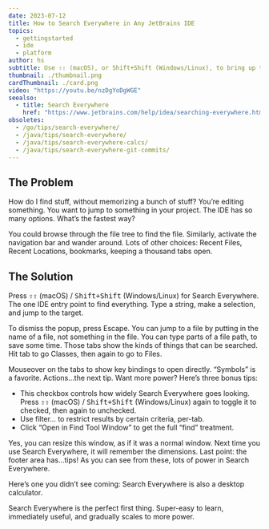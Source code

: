 ```yaml
---
date: 2023-07-12
title: How to Search Everywhere in Any JetBrains IDE
topics:
  - gettingstarted
  - ide
  - platform
author: hs
subtitle: Use ⇧⇧ (macOS), or Shift+Shift (Windows/Linux), to bring up the Search Everywhere dialog. You can search across Classes, Files, Symbols and Actions.
thumbnail: ./thumbnail.png
cardThumbnail: ./card.png
video: "https://youtu.be/nzDgYoDgWGE"
seealso:
  - title: Search Everywhere
    href: "https://www.jetbrains.com/help/idea/searching-everywhere.html"
obsoletes:
  - /go/tips/search-everywhere/
  - /java/tips/search-everywhere/
  - /java/tips/search-everywhere-calcs/
  - /java/tips/search-everywhere-git-commits/
---
```


## The Problem

How do I find stuff, without memorizing a bunch of stuff? You’re editing something. You want to jump to something in your project. The IDE has so many options. What’s the fastest way?

You could browse through the file tree to find the file.
Similarly, activate the navigation bar and wander around.
Lots of other choices: Recent Files, Recent Locations, bookmarks, keeping a thousand tabs open.

## The Solution

Press <kbd>⇧⇧</kbd> (macOS) / <kbd>Shift+Shift</kbd> (Windows/Linux) for Search Everywhere. The one IDE entry point to find everything. Type a string, make a selection, and jump to the target.

To dismiss the popup, press Escape. You can jump to a file by putting in the name of a file, not something in the file. You can type parts of a file path, to save some time. Those tabs show the kinds of things that can be searched. Hit tab to go Classes, then again to go to Files.

Mouseover on the tabs to show key bindings to open directly. “Symbols” is a favorite. Actions…the next tip. Want more power? Here’s three bonus tips:

- This checkbox controls how widely Search Everywhere goes looking. Press <kbd>⇧⇧</kbd> (macOS) / <kbd>Shift+Shift</kbd> (Windows/Linux) again to toggle it to checked, then again to unchecked.
- Use filter… to restrict results by certain criteria, per-tab.
- Click “Open in Find Tool Window” to get the full “find” treatment.

Yes, you can resize this window, as if it was a normal window. Next time you use Search Everywhere, it will remember the dimensions. Last point: the footer area has…tips! As you can see from these, lots of power in Search Everywhere.

Here’s one you didn’t see coming: Search Everywhere is also a desktop calculator.

Search Everywhere is the perfect first thing. Super-easy to learn, immediately useful, and gradually scales to more power.
